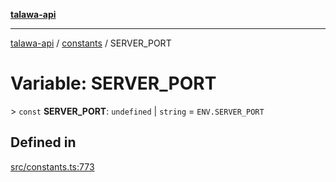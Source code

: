 [**talawa-api**](../../README.md)

***

[talawa-api](../../modules.md) / [constants](../README.md) / SERVER\_PORT

# Variable: SERVER\_PORT

\> `const` **SERVER\_PORT**: `undefined` \| `string` = `ENV.SERVER_PORT`

## Defined in

[src/constants.ts:773](https://github.com/PalisadoesFoundation/talawa-api/blob/4b5c74fd36bcfc2e36f3a06b67d517e865c188be/src/constants.ts#L773)
